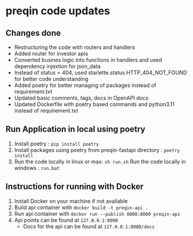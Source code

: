 # preqin code updates

## Changes done

- Restructuring the code with routers and handlers
- Added router for investor apis
- Converted busines logic into functions in handlers and used dependency injextion for json_data
- Instead of status = 404, used starlette.status.HTTP_404_NOT_FOUND for better code understanding
- Added poetry for better managing of packages instead of requirement.txt
- Updated basic comments, tags, docs in OpenAPI docs
- Updated Dockerfile with poetry based commands and python3.11 instead of requirement.txt

## Run Application in local using poetry

1. Install poetry : `pip install poetry`
2. Install packages using poetry from preqin-fastapi directory : `poetry install`
3. Run the code locally in linux or max: `sh run.sh`
   Run the code locally in windows : `run.bat`

## Instructions for running with Docker

1. Install Docker on your machine if not available
2. Build api container with `docker build -t preqin-api .`
3. Run api container with `docker run --publish 8000:8000 preqin-api`
4. Api points can be found at `127.0.0.1:8000`
   - Docs for the api can be found at `127.0.0.1:8000/docs`
